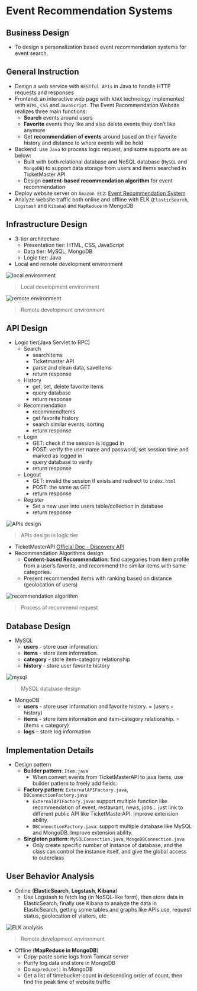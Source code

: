 # Event Recommendation Systems

## Business Design
- To design a personalization based event recommendation systems for event search.

## General Instruction
- Design a web service with `RESTful APIs` in Java to handle HTTP requests and responses
- Frontend: an interactive web page with `AJAX` technology implemented with `HTML`, `CSS` and `JavaScript`. The Event Recommendation Website realizes three main functions:
   * **Search** events around users
   * **Favorite** events they like and also delete events they don’t like anymore
   * Get **recommendation of events** around based on their favorite history and distance to where events will be hold
- Backend: use `Java` to process logic request, and some supports are as below:
   * Built with both relational database and NoSQL database (`MySQL` and `MongoDB`) to support data storage from users and items searched in TicketMaster API
   * Design **content-based recommendation algorithm** for event recommendation
- Deploy website server on `Amazon EC2`: [Event Recommendation System](http://52.24.237.51/EventRecommend/)
- Analyze website traffic both online and offline with ELK (`ElasticSearch`, `Logstash` and `Kibana`) and `MapReduce` in MongoDB

## Infrastructure Design
- 3-tier architecture
   * Presentation tier: HTML, CSS, JavaScript
   * Data tier: MySQL, MongoDB
   * Logic tier: Java
- Local and remote development environment

![local environment](https://raw.githubusercontent.com/Wangxh329/EventRecommendation/master/img_font_icon_sources/doc/local.png)
> Local development environment

![remote environment](https://raw.githubusercontent.com/Wangxh329/EventRecommendation/master/img_font_icon_sources/doc/remote.png)
> Remote development environment

## API Design
- Logic tier(Java Servlet to RPC)
   * Search
      * searchItems
      * Ticketmaster API
      * parse and clean data, saveItems
      * return response
   * History
      * get, set, delete favorite items
      * query database
      * return response
   * Recommendation
      * recommendItems
      * get favorite history
      * search similar events, sorting
      * return response
   * Login
      * GET: check if the session is logged in
      * POST: verify the user name and password, set session time and marked as logged in
      * query database to verify
      * return response
   * Logout
      * GET: invalid the session if exists and redirect to `index.html`
      * POST: the same as GET
      * return response
   * Register
      * Set a new user into users table/collection in database
      * return response

![APIs design](https://raw.githubusercontent.com/Wangxh329/EventRecommendation/master/img_font_icon_sources/doc/APIs.png)
> APIs design in logic tier

- TicketMasterAPI
[Official Doc - Discovery API](https://developer.ticketmaster.com/products-and-docs/apis/discovery-api/v2/)
- Recommendation Algorithms design
   * **Content-based Recommendation**: find categories from item profile from a user’s favorite, and recommend the similar items with same categories.
   * Present recommended items with ranking based on distance (geolocation of users)

![recommendation algorithm](https://raw.githubusercontent.com/Wangxh329/EventRecommendation/master/img_font_icon_sources/doc/recommendation.png)
> Process of recommend request

## Database Design
- MySQL
   * **users** - store user information.
   * **items** - store item information.
   * **category** - store item-category relationship
   * **history** - store user favorite history

![mysql](https://raw.githubusercontent.com/Wangxh329/EventRecommendation/master/img_font_icon_sources/doc/mysql.png)
> MySQL database design

- MongoDB
   * **users** - store user information and favorite history. = (users + history)
   * **items** - store item information and item-category relationship. = (items + category)
   * **logs** – store log information

## Implementation Details
- Design pattern
   * **Builder pattern**: `Item.java`
      * When convert events from TicketMasterAPI to java Items, use builder pattern to freely add fields.
   * **Factory pattern**: `ExternalAPIFactory.java`, `DBConnectionFactory.java`
      * `ExternalAPIFactory.java`: support multiple function like recommendation of event, restaurant, news, jobs… just link to different public API like TicketMasterAPI. Improve extension ability.
      * `DBConnectionFactory.java`: support multiple database like MySQL and MongoDB. Improve extension ability.
   * **Singleton pattern**: `MySQLConnection.java`, `MongoDBConnection.java`
      * Only create specific number of instance of database, and the class can control the instance itself, and give the global access to outerclass

## User Behavior Analysis
- Online (**ElasticSearch**, **Logstash**, **Kibana**)
   * Use Logstash to fetch log (in NoSQL-like form), then store data in ElasticSearch, finally use Kibana to analyze the data in ElasticSearch, getting some tables and graphs like APIs use, request status, geolocation of visitors, etc

![ELK analysis](https://raw.githubusercontent.com/Wangxh329/EventRecommendation/master/img_font_icon_sources/doc/elk.png)
> Remote development environment

- Offline (**MapReduce in MongoDB**)
   * Copy-paste some logs from Tomcat server
   * Purify log data and store in MongoDB
   * Do ``mapreduce()`` in MongoDB
   * Get a list of timebucket-count in descending order of count, then find the peak time of website traffic
